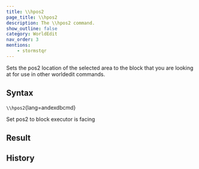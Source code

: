 ```yaml
---
title: \\hpos2
page_title: \\hpos2
description: The \\hpos2 command.
show_outline: false
category: WorldEdit
nav_order: 3
mentions:
    - stormstqr
---
```


Sets the pos2 location of the selected area to the block that you are looking at for use in other worldedit commands.

<CommandDetailsTable
    name="\\hpos2"
    :categories="[
        'system', 'world', 'server', 'worldedit'
    ]"
    :requiredTags="[
        'canUseChatCommands'
    ]"
    ultraSecurityModeSecurityLevel="WorldEdit"
    version="1.0.0"
    :undoSupported="-1"
    :functional="true"
    :deprecated="false"
/>

## Syntax

`\\hpos2`{lang=andexdbcmd}

<indent>Set pos2 to block executor is facing</indent>

## Result

## History

<template-EmptySection />
